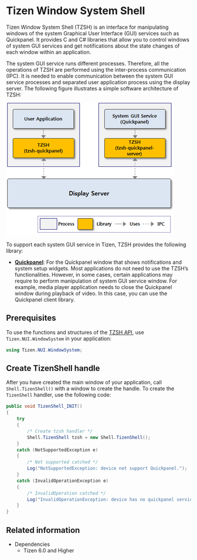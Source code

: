 # Tizen Window System Shell
Tizen Window System Shell (TZSH) is an interface for manipulating windows of the system Graphical User Interface (GUI) services such as Quickpanel. It provides C and C# libraries that allow you to control windows of system GUI services and get notifications about the state changes of each window within an application.

The system GUI service runs different processes. Therefore, all the operations of TZSH are performed using the inter-process communication (IPC). It is needed to enable communication between the system GUI service processes and separated user application process using the display server. The following figure illustrates a simple software architecture of TZSH:

![Layer diagram for the Tizen window system shell](./media/tzsh_arch.png)

To support each system GUI service in Tizen, TZSH provides the following library:
* **[Quickpanel](./quickpanelclient.md)**: For the Quickpanel window that shows notifications and system setup widgets.
Most applications do not need to use the TZSH’s functionalities. However, in some cases, certain applications may require to perform manipulation of system GUI service window. For example, media player application needs to close the Quickpanel window during playback of video. In this case, you can use the Quickpanel client library.

## Prerequisites
To use the functions and structures of the [TZSH API](/application/dotnet/api/TizenFX/latest/api/Tizen.NUI.WindowSystem.Shell.TizenShell.html), use `Tizen.NUI.WindowSystem` in your application:
```csharp
using Tizen.NUI.WindowSystem;
```

## Create TizenShell handle
After you have created the main window of your application, call `Shell.TizenShell()` with a window to create the handle. To create the `TizenShell` handler, use the following code:
```csharp
public void TizenShell_INIT()
{
    try
    {
        /* Create tzsh handler */
        Shell.TizenShell tzsh = new Shell.TizenShell();
    }
    catch (NotSupportedException e)
    {
        /* Not supported catched */
        Log("NotSupportedException: device not support Quickpanel.");
    }
    catch (InvalidOperationException e)
    {
        /* InvalidOperation catched */
        Log("InvalidOperationException: device has no quickpanel service.");
    }
}
```

## Related information
- Dependencies
  - Tizen 6.0 and Higher
